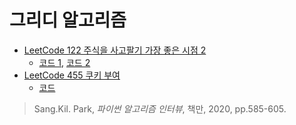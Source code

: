 # 그리디 알고리즘
* [LeetCode 122 주식을 사고팔기 가장 좋은 시점 2](https://leetcode.com/problems/best-time-to-buy-and-sell-stock-ii/)
  * [코드 1](https://github.com/chokwonsik/Coding_Interview/blob/main/%EA%B7%B8%EB%A6%AC%EB%94%94%20%EC%95%8C%EA%B3%A0%EB%A6%AC%EC%A6%98/78_leetcode_122_Pythonic.py),
    [코드 2](https://github.com/chokwonsik/Coding_Interview/blob/main/%EA%B7%B8%EB%A6%AC%EB%94%94%20%EC%95%8C%EA%B3%A0%EB%A6%AC%EC%A6%98/78_leetcode_122.py)
* [LeetCode 455 쿠키 부여](https://leetcode.com/problems/assign-cookies/)  
  * [코드](https://github.com/chokwonsik/Coding_Interview/blob/main/%EA%B7%B8%EB%A6%AC%EB%94%94%20%EC%95%8C%EA%B3%A0%EB%A6%AC%EC%A6%98/82_leetcode_455.py)
  

>Sang.Kil. Park, _파이썬 알고리즘 인터뷰_, 책만, 2020, pp.585-605.